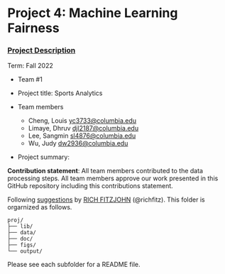 # Project 4: Machine Learning Fairness

### [Project Description](doc/project4_desc.md)

Term: Fall 2022

+ Team #1
+ Project title: Sports Analytics
+ Team members
	+ Cheng, Louis yc3733@columbia.edu
	+ Limaye, Dhruv djl2187@columbia.edu
	+ Lee, Sangmin sl4876@columbia.edu
	+ Wu, Judy dw2936@columbia.edu

+ Project summary: 
	
**Contribution statement**: All team members contributed to the data processing steps. All team members approve our work presented in this GitHub repository including this contributions statement. 

Following [suggestions](http://nicercode.github.io/blog/2013-04-05-projects/) by [RICH FITZJOHN](http://nicercode.github.io/about/#Team) (@richfitz). This folder is orgarnized as follows.

```
proj/
├── lib/
├── data/
├── doc/
├── figs/
└── output/
```

Please see each subfolder for a README file.